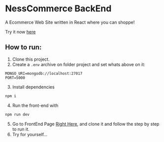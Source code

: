 # NessCommerce BackEnd

A Ecommerce Web Site written in React where you can shoppe!

Try it now [here](http://ness-commerce-front.vercel.app/)

## How to run:

1. Clone this project.
2. Create a `.env` archive on folder project and set whats above on it:
```
MONGO_URI=mongodb://localhost:27017
PORT=5000
```
3. Install dependencies
```bash
npm i
```
4. Run the front-end with
```bash
npm run dev
```
5. Go to FrontEnd Page [Right Here](https://github.com/C137Rodrigolima/NessCommerceFront), and clone it and follow the step by step to run it.
6. Try for yourself...